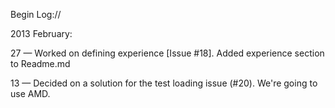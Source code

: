 Begin Log://

2013
February:

27 — Worked on defining experience [Issue #18]. Added experience section to Readme.md

13 — Decided on a solution for the test loading issue (#20). We're going to use AMD.
